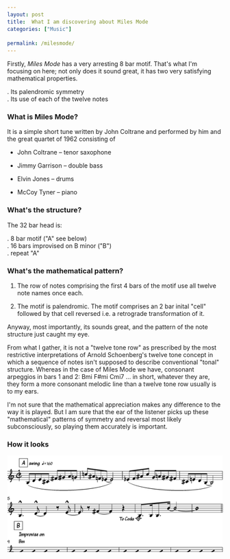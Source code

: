 ```yaml
---
layout: post  
title:  What I am discovering about Miles Mode  
categories: ["Music"]  

permalink: /milesmode/
---
```


Firstly, *Miles Mode* has a very arresting 8 bar motif. That's what I'm focusing on here; not only does it sound great, it has two very satisfying mathematical properties.

.  Its palendromic symmetry  
.  Its use of each of the twelve notes

### What is Miles Mode?

It is a simple short tune written by John Coltrane and performed by him and the great quartet of 1962 consisting of  
  
-  John Coltrane – tenor saxophone  

-  Jimmy Garrison – double bass  

-  Elvin Jones – drums  

-  McCoy Tyner – piano

### What's the structure?

The 32 bar head is:

.  8 bar motif ("A" see below)  
.  16 bars improvised on B minor ("B")  
.  repeat "A"  


### What's the mathematical pattern?

1. The row of notes comprising the first 4 bars of the motif use all twelve note names once each. 

1. The motif is palendromic. The motif comprises an 2 bar inital "cell" followed by that cell reversed i.e. a retrograde transformation of it. 

Anyway, most importantly, its sounds great, and the pattern of the note structure just caught my eye. 

From what I gather, it is not a "twelve tone row" as prescribed by the most restrictive interpretations of Arnold Schoenberg's twelve tone concept in which a sequence of notes isn't supposed to describe conventional "tonal" structure. Whereas in the case of Miles Mode we have, consonant arpeggios in bars 1 and 2: Bmi F#mi Cmi7 ... in short, whatever they are, they form a more consonant melodic line than a twelve tone row usually is to my ears.

I'm not sure that the mathematical appreciation makes any difference to the way it is played. But I am sure that the ear of the listener picks up these "mathematical" patterns of symmetry and reversal most likely subconsciously, so playing them accurately is important. 

### How it looks

![Miles Mode - Motif](/assets/images/Motif.png)
